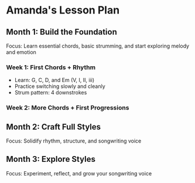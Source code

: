 # Amanda's Lesson Plan

## Month 1: Build the Foundation

Focus: Learn essential chords, basic strumming, and start exploring melody and emotion

### Week 1: First Chords + Rhythm
- Learn: G, C, D, and Em (V, I, II, iii)
- Practice switching slowly and cleanly
- Strum pattern: 4 downstrokes

### Week 2: More Chords + First Progressions

## Month 2: Craft Full Styles

Focus: Solidify rhythm, structure, and songwriting voice

## Month 3: Explore Styles

Focus: Experiment, reflect, and grow your songwriting voice
